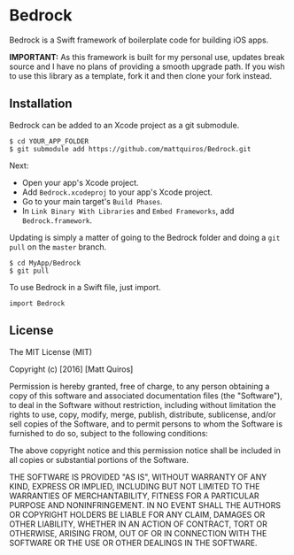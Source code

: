 # Bedrock

Bedrock is a Swift framework of boilerplate code for building iOS apps.

**IMPORTANT:** As this framework is built for my personal use, updates break source and I have no plans of providing a smooth upgrade path. If you wish to use this library as a template, fork it and then clone your fork instead.

## Installation

Bedrock can be added to an Xcode project as a git submodule.

```
$ cd YOUR_APP_FOLDER
$ git submodule add https://github.com/mattquiros/Bedrock.git
```

Next:

* Open your app's Xcode project.
* Add `Bedrock.xcodeproj` to your app's Xcode project.
* Go to your main target's `Build Phases`.
* In `Link Binary With Libraries` and `Embed Frameworks`, add `Bedrock.framework`.

Updating is simply a matter of going to the Bedrock folder and doing a `git pull` on the `master` branch.

```
$ cd MyApp/Bedrock
$ git pull
```

To use Bedrock in a Swift file, just import.

```
import Bedrock
```

## License

The MIT License (MIT)

Copyright (c) [2016] [Matt Quiros]

Permission is hereby granted, free of charge, to any person obtaining a copy
of this software and associated documentation files (the "Software"), to deal
in the Software without restriction, including without limitation the rights
to use, copy, modify, merge, publish, distribute, sublicense, and/or sell
copies of the Software, and to permit persons to whom the Software is
furnished to do so, subject to the following conditions:

The above copyright notice and this permission notice shall be included in all
copies or substantial portions of the Software.

THE SOFTWARE IS PROVIDED "AS IS", WITHOUT WARRANTY OF ANY KIND, EXPRESS OR
IMPLIED, INCLUDING BUT NOT LIMITED TO THE WARRANTIES OF MERCHANTABILITY,
FITNESS FOR A PARTICULAR PURPOSE AND NONINFRINGEMENT. IN NO EVENT SHALL THE
AUTHORS OR COPYRIGHT HOLDERS BE LIABLE FOR ANY CLAIM, DAMAGES OR OTHER
LIABILITY, WHETHER IN AN ACTION OF CONTRACT, TORT OR OTHERWISE, ARISING FROM,
OUT OF OR IN CONNECTION WITH THE SOFTWARE OR THE USE OR OTHER DEALINGS IN THE
SOFTWARE.
